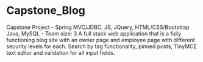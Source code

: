 # Capstone_Blog
Capstone Project - Spring MVC/JDBC, JS, JQuery, HTML/CSS/Bootstrap Java, MySQL  -  Team size: 3  A full stack web application that is a fully functioning blog site with an owner page and employee page with different security levels for each. Search by tag functionality, pinned posts, TinyMCE text editor and validation for all input fields. 
